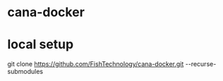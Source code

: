 # cana-docker

# local setup

git clone https://github.com/FishTechnology/cana-docker.git --recurse-submodules
